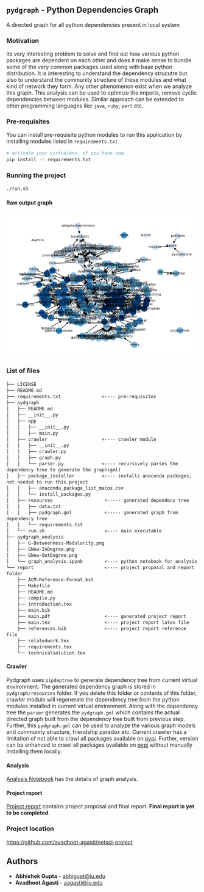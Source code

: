 ## `pydgraph` - Python Dependencies Graph
A directed graph for all python dependencies present in local system

### Motivation

Its very interesting problem to solve and find out how various python packages are dependent on each other and does it make sense to bundle some of the very common packages used along with base python distribution. It is interesting to understand the dependency strucutre but also to understand the community structure of these modules and what kind of network they form. Any other phenomenon exist when we analyze this graph. This analysis can be used to optimize the imports, remove cyclic dependencies between modules. Similar approach can be extended to other programming languages like `java`, `ruby`, `perl` etc.

### Pre-requisites
You can install pre-requisite python modules to run this application by installing modules listed in `requirements.txt`

```bash
# activate your virtualenv, if you have one.
pip install -r requirements.txt
```

### Running the project
```bash
./run.sh
```
#### Raw output graph
![Alt text](./pydgraph/raw.png?raw=true "Generated graph")

### List of files

```
├── LICENSE
├── README.md
├── requirements.txt               <---- pre-requisites
├── pydgraph
│   ├── README.md
│   ├── __init__.py
│   ├── app
│   │   ├── __init__.py
│   │   ├── main.py
│   ├── crawler                    <---- crawler module
│   │   ├── __init__.py
│   │   ├── crawler.py
│   │   ├── graph.py
│   │   └── parser.py              <---- recursively parses the dependency tree to generate the graph(gml) 
│   ├── package_installer          <---- installs anaconda packages, not needed to run this project 
│   │   ├── anaconda_package_list_macos.csv
│   │   └── install_packages.py
│   ├── resources                   <----- generated dependecy tree
│   │   ├── data.txt
│   │   ├── pydgraph.gml            <----- generated graph from dependency tree
│   │   └── requirements.txt
│   └── run.sh                      <---- main executable
├── pydgraph_analysis
│   ├── G-Betweenness-Modularity.png
│   ├── GNew-InDegree.png
│   ├── GNew-OutDegree.png
│   └── graph_analysis.ipynb        <---- python notebook for analysis
└── report                          <---- project proposal and report folder
    ├── ACM-Reference-Format.bst
    ├── Makefile
    ├── README.md
    ├── compile.py
    ├── introduction.tex
    ├── main.bib
    ├── main.pdf                    <---- generated project report
    ├── main.tex                    <---- project report latex file
    ├── references.bib              <---- project report reference file
    ├── relatedwork.tex
    ├── requirements.tex
    └── technicalsolution.tex
```

#### Crawler
Pydgraph uses `pipdeptree` to generate dependency tree from current virtual environment.
The generated dependency graph is stored in `pydgraph/resources` folder. If you delete
 this folder or contents of this folder, crawler module will regenerate the dependency tree from the python modules installed in current virtual environment. Along with the dependency tree the `parser` generates the `pydgraph.gml` which contains the actual directed graph built from the dependency tree built from previous step. Further, this `pydgraph.gml` can be used to analyze the various graph models and community structure, friendship paradox etc. Current crawler has a limitation of not able to crawl all packages available on [pypi](https://pypi.org/). Further, version can be enhanced to crawl all packages available on [pypi](https://pypi.org/) without manually installing them locally.

#### Analysis
[Analysis Notebook](./pydgraph_analysis/graph_analysis.ipynb) has the details of graph analysis.


#### Project report
[Project report](./report/main.pdf) contains project proposal and final report. **Final report is yet to be completed**.

### Project location
https://github.com/avadhoot-agasti/netsci-project 

## Authors

* **Abhishek Gupta**  - abhigupt@iu.edu 
* **Avadhoot Agasti** - aagasti@iu.edu 
